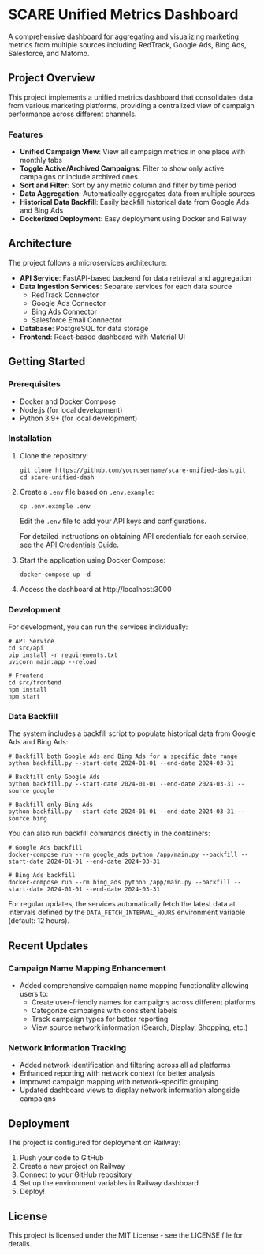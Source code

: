 # SCARE Unified Metrics Dashboard

A comprehensive dashboard for aggregating and visualizing marketing metrics from multiple sources including RedTrack, Google Ads, Bing Ads, Salesforce, and Matomo.

## Project Overview

This project implements a unified metrics dashboard that consolidates data from various marketing platforms, providing a centralized view of campaign performance across different channels.

### Features

- **Unified Campaign View**: View all campaign metrics in one place with monthly tabs
- **Toggle Active/Archived Campaigns**: Filter to show only active campaigns or include archived ones
- **Sort and Filter**: Sort by any metric column and filter by time period
- **Data Aggregation**: Automatically aggregates data from multiple sources
- **Historical Data Backfill**: Easily backfill historical data from Google Ads and Bing Ads
- **Dockerized Deployment**: Easy deployment using Docker and Railway

## Architecture

The project follows a microservices architecture:

- **API Service**: FastAPI-based backend for data retrieval and aggregation
- **Data Ingestion Services**: Separate services for each data source
  - RedTrack Connector
  - Google Ads Connector
  - Bing Ads Connector
  - Salesforce Email Connector
- **Database**: PostgreSQL for data storage
- **Frontend**: React-based dashboard with Material UI

## Getting Started

### Prerequisites

- Docker and Docker Compose
- Node.js (for local development)
- Python 3.9+ (for local development)

### Installation

1. Clone the repository:
   ```
   git clone https://github.com/yourusername/scare-unified-dash.git
   cd scare-unified-dash
   ```

2. Create a `.env` file based on `.env.example`:
   ```
   cp .env.example .env
   ```
   Edit the `.env` file to add your API keys and configurations.
   
   For detailed instructions on obtaining API credentials for each service, see the [API Credentials Guide](API_CREDENTIALS_GUIDE.md).

3. Start the application using Docker Compose:
   ```
   docker-compose up -d
   ```

4. Access the dashboard at http://localhost:3000

### Development

For development, you can run the services individually:

```
# API Service
cd src/api
pip install -r requirements.txt
uvicorn main:app --reload

# Frontend
cd src/frontend
npm install
npm start
```

### Data Backfill

The system includes a backfill script to populate historical data from Google Ads and Bing Ads:

```
# Backfill both Google Ads and Bing Ads for a specific date range
python backfill.py --start-date 2024-01-01 --end-date 2024-03-31

# Backfill only Google Ads
python backfill.py --start-date 2024-01-01 --end-date 2024-03-31 --source google

# Backfill only Bing Ads
python backfill.py --start-date 2024-01-01 --end-date 2024-03-31 --source bing
```

You can also run backfill commands directly in the containers:

```
# Google Ads backfill
docker-compose run --rm google_ads python /app/main.py --backfill --start-date 2024-01-01 --end-date 2024-03-31

# Bing Ads backfill
docker-compose run --rm bing_ads python /app/main.py --backfill --start-date 2024-01-01 --end-date 2024-03-31
```

For regular updates, the services automatically fetch the latest data at intervals defined by the `DATA_FETCH_INTERVAL_HOURS` environment variable (default: 12 hours).

## Recent Updates

### Campaign Name Mapping Enhancement
- Added comprehensive campaign name mapping functionality allowing users to:
  - Create user-friendly names for campaigns across different platforms
  - Categorize campaigns with consistent labels
  - Track campaign types for better reporting
  - View source network information (Search, Display, Shopping, etc.)

### Network Information Tracking
- Added network identification and filtering across all ad platforms
- Enhanced reporting with network context for better analysis
- Improved campaign mapping with network-specific grouping
- Updated dashboard views to display network information alongside campaigns

## Deployment

The project is configured for deployment on Railway:

1. Push your code to GitHub
2. Create a new project on Railway
3. Connect to your GitHub repository
4. Set up the environment variables in Railway dashboard
5. Deploy!

## License

This project is licensed under the MIT License - see the LICENSE file for details.
